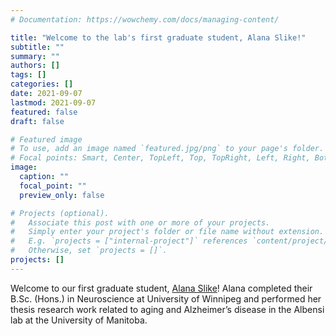 ```yaml
---
# Documentation: https://wowchemy.com/docs/managing-content/

title: "Welcome to the lab's first graduate student, Alana Slike!"
subtitle: ""
summary: ""
authors: []
tags: []
categories: []
date: 2021-09-07
lastmod: 2021-09-07
featured: false
draft: false

# Featured image
# To use, add an image named `featured.jpg/png` to your page's folder.
# Focal points: Smart, Center, TopLeft, Top, TopRight, Left, Right, BottomLeft, Bottom, BottomRight.
image:
  caption: ""
  focal_point: ""
  preview_only: false

# Projects (optional).
#   Associate this post with one or more of your projects.
#   Simply enter your project's folder or file name without extension.
#   E.g. `projects = ["internal-project"]` references `content/project/deep-learning/index.md`.
#   Otherwise, set `projects = []`.
projects: []
---
```

Welcome to our first graduate student, [Alana Slike](/author/alana-slike/)! Alana completed their B.Sc. (Hons.) in Neuroscience at University of Winnipeg and performed her thesis research work related to aging and Alzheimer’s disease in the Albensi lab at the University of Manitoba.